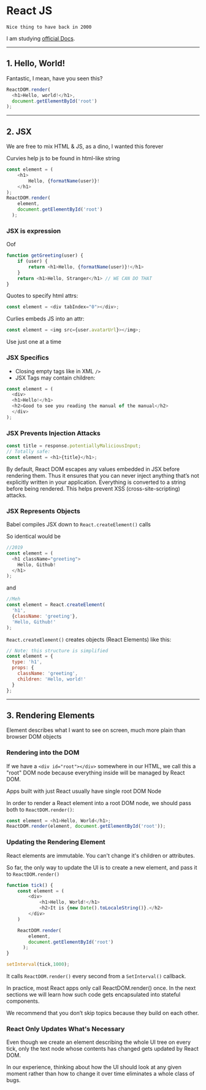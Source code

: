 # React JS

    Nice thing to have back in 2000

I am studying [official Docs](https://reactjs.org/docs/).
<hr>

## 1. Hello, World!

Fantastic, I mean, have you seen this? 

```js
ReactDOM.render(
  <h1>Hello, world!</h1>,
  document.getElementById('root')
);
```

<hr>

## 2. JSX

We are free to mix HTML & JS, as a dino, I wanted this forever

Curvies help js to be found in html-like string

```js
const element = (
    <h1>
        Hello, {formatName(user)}!
    </h1>
);
ReactDOM.render(
    element,
    document.getElementById('root')
  );
  ```

### JSX is expression

Oof

```js
function getGreeting(user) {
    if (user) {
        return <h1>Hello, {formatName(user)}!</h1>
    }
    return <h1>Hello, Stranger</h1> // WE CAN DO THAT
}
```

Quotes to specify html attrs:

```js
const element = <div tabIndex="0"></div>;
```

Curlies embeds JS into an attr:

```js
const element = <img src={user.avatarUrl}></img>;
```

  Use just one at a time

### JSX Specifics

* Closing empty tags like in XML `/>`
* JSX Tags may contain children:

```js
const element = (
  <div>
  <h1>Hello!</h1>
  <h2>Good to see you reading the manual of the manual</h2>
  </div>
);
```

### JSX Prevents Injection Attacks

```js
const title = response.potentiallyMaliciousInput;
// Totally safe:
const element = <h1>{title}</h1>;
```

  By default, React DOM escapes any values embedded in JSX before rendering them. Thus it ensures that you can never inject anything that’s not explicitly written in your application. Everything is converted to a string before being rendered. This helps prevent XSS (cross-site-scripting) attacks.

### JSX Represents Objects

Babel compiles JSX down to `React.createElement()` calls

So identical would be

```js
//2019
const element = (
  <h1 className="greeting">
    Hello, Github!
  </h1>
);
```

and

```js
//Meh
const element = React.createElement(
  'h1',
  {className: 'greeting'},
  'Hello, Github!'
);
```

`React.createElement()` creates objects (React Elements) like this:

```js
// Note: this structure is simplified
const element = {
  type: 'h1',
  props: {
    className: 'greeting',
    children: 'Hello, world!'
  }
};
```

<hr>

## 3. Rendering Elements

  Element describes what I want to see on screen, much more plain than browser DOM objects

### Rendering into the DOM

If we have a `<div id="root"></div>` somewhere in our HTML, we call this a "root" DOM node because everything inside will be managed by React DOM.

Apps built with just React usually have single root DOM Node

In order to render a React element into a root DOM node,  we should pass both to `ReactDOM.render()`:

```js
const element = <h1>Hello, World</h1>;
ReactDOM.render(element, document.getElementById('root'));
```

### Updating the Rendering Element

  React elements are immutable. You can't change it's children or attributes.

So far, the only way to update the UI is to create a new element, and pass it to `ReactDOM.render()`

```js
function tick() {
    const element = (
        <div>
            <h1>Hello, World!</h1>
            <h2>It is {new Date().toLocaleString()}.</h2>
        </div>
    )

    ReactDOM.render(
        element,
        document.getElementById('root')
      );
}

setInterval(tick,1000);
```

It calls `ReactDOM.render()` every second from a `SetInterval()` callback.

  In practice, most React apps only call ReactDOM.render() once. In the next sections we will learn how such code gets encapsulated into stateful components.

  We recommend that you don’t skip topics because they build on each other.

### React Only Updates What's Necessary

Even though we create an element describing the whole UI tree on every tick, only the text node whose contents has changed gets updated by React DOM.

In our experience, thinking about how the UI should look at any given moment rather than how to change it over time eliminates a whole class of bugs.